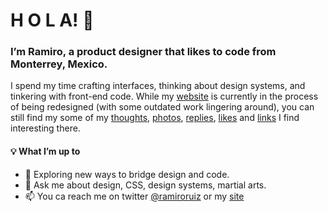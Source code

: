 # H O L A! 👋

### I’m Ramiro, a product designer that likes to code from Monterrey, Mexico. 

I spend my time crafting interfaces, thinking about design systems, and tinkering with front-end code. While my [website](https://ramiroruiz.com) is currently in the process of being redesigned (with some outdated work lingering around), you can still find my some of my [thoughts](https://ramiroruiz.com/notes), [photos](https://ramiroruiz.com/photos), [replies](https://ramiroruiz.com/replies), [likes](https://ramiroruiz.com/likes) and [links](https://ramiroruiz.com/links) I find interesting there.

#### 💡 What I’m up to
- 🌱 Exploring new ways to bridge design and code.
- 💬 Ask me about design, CSS, design systems, martial arts.
- 📫 You ca reach me on twitter [@ramiroruiz](https://twitter.com/ramiroruiz) or my [site](https://ramiroruiz.com)
